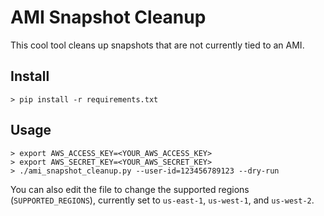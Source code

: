 # AMI Snapshot Cleanup

This cool tool cleans up snapshots that are not currently tied to an AMI.

## Install

    > pip install -r requirements.txt

## Usage

    > export AWS_ACCESS_KEY=<YOUR_AWS_ACCESS_KEY>
    > export AWS_SECRET_KEY=<YOUR_AWS_SECRET_KEY>
    > ./ami_snapshot_cleanup.py --user-id=123456789123 --dry-run

You can also edit the file to change the supported regions (`SUPPORTED_REGIONS`), currently set to `us-east-1`, `us-west-1`, and `us-west-2`.

